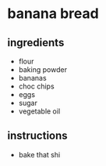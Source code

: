 # banana bread
## ingredients
- flour
- baking powder
- bananas
- choc chips
- eggs
- sugar
- vegetable oil
## instructions
- bake that shi
